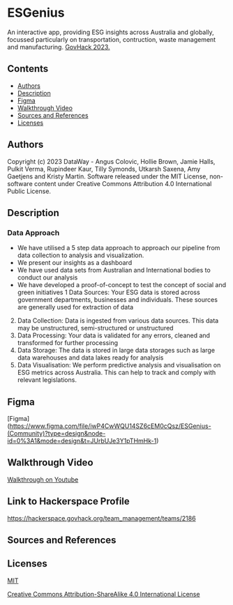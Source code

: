 # ESGenius

An interactive app, providing ESG insights across Australia and globally, focussed particularly on transportation, contruction, waste management and manufacturing.
[GovHack 2023.](https://hackerspace.govhack.org/)

## Contents

- [Authors](#authors)
- [Description](#description)
- [Figma](#figma)
- [Walkthrough Video](#walkthrough-video)
- [Sources and References](#sources-and-references)
- [Licenses](#licenses)

## Authors

Copyright (c) 2023 DataWay - Angus Colovic, Hollie Brown, Jamie Halls, Pulkit Verma,
Rupindeer Kaur, Tilly Symonds, Utkarsh Saxena, Amy Gaetjens and Kristy Martin. Software released under the MIT License, non-software content under Creative Commons Attribution 4.0 International Public License.

## Description
### Data Approach
- We have utilised a 5 step data approach to approach our pipeline from data collection to analysis and visualization.
- We present our insights as a dashboard
- We have used data sets from Australian and International bodies to conduct our analysis
- We have developed a proof-of-concept to test the concept of social and green initiatives
1 Data Sources: Your ESG data is stored across government departments, businesses and individuals. These sources are generally used for extraction of data
2. Data Collection: Data is ingested from various data sources. This data may be unstructured, semi-structured or unstructured
3. Data Processing: Your data is validated for any errors, cleaned and transformed for further processing
4. Data Storage: The data is stored in large data storages such as large data warehouses and data lakes ready for analysis
5. Data Visualisation: We perform predictive analysis and visualisation on ESG metrics across Australia. This can help to track and comply with relevant legislations.

## Figma
[Figma] (https://www.figma.com/file/iwP4CwWQU14SZ6cEM0cQsz/ESGenius-(Community)?type=design&node-id=0%3A1&mode=design&t=JUrbUJe3Y1pTHmHk-1)

## Walkthrough Video
[Walkthrough on Youtube](https://www.youtube.com/watch?v=viVAgO1D3LU)

## Link to Hackerspace Profile
https://hackerspace.govhack.org/team_management/teams/2186

## Sources and References

## Licenses

[MIT](https://choosealicense.com/licenses/mit/)

[Creative Commons Attribution-ShareAlike 4.0 International License](https://creativecommons.org/licenses/by-sa/4.0/)
